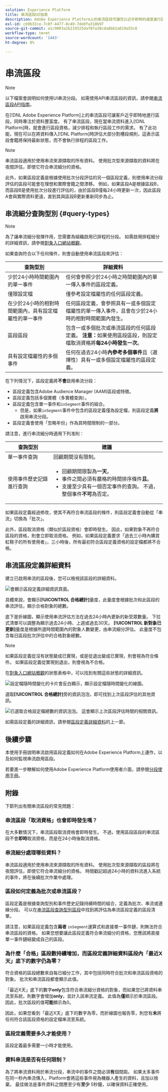 ```yaml
---
solution: Experience Platform
title: 串流區段UI指南
description: Adobe Experience Platform上的串流區段可讓您以近乎即時的速度進行區段，同時聚焦於資料的豐富度。 有了串流區段，現在只要資料進入平台，區段資格就能執行，無需排程及執行區段工作。 有了這項功能，現在可以在資料傳入Platform時評估大部分割槽段規則，這表示區段會籍將保持最新，而不會執行排程的區段工作。
exl-id: cb9b32ce-7c0f-4477-8c49-7de0fa310b97
source-git-commit: a1c9003a1b219325daf8fa38cda8bb1a019a55c6
workflow-type: tm+mt
source-wordcount: '1443'
ht-degree: 0%

---
```


# 串流區段

>[!NOTE]
>
>以下檔案會說明如何使用UI串流分段。 如需使用API串流區段的資訊，請參閱[串流區段API指南](../api/streaming-segmentation.md)。

在[!DNL Adobe Experience Platform]上的串流區段可讓客戶近乎即時地進行區段，同時專注於資料豐富度。 有了串流區段，現在當串流資料進入[!DNL Platform]時，就會進行區段資格，減少排程和執行區段工作的需求。 有了此功能，現在可以在將資料傳入[!DNL Platform]時評估大部分割槽段規則，這表示區段會籍將保持最新狀態，而不會執行排程的區段工作。

>[!NOTE]
>
>串流區段適用於使用串流來源擷取的所有資料。 使用批次型來源擷取的資料將在夜間評估，即使它符合串流細分的資格。
>
>此外，如果區段定義是根據使用批次分段評估的另一個區段定義，則使用串流分段評估的區段可能會在理想和實際會籍之間漂移。 例如，如果區段A是根據區段B，而區段B是使用批次分段進行評估的，由於區段B僅每24小時更新一次，因此區段A會與實際資料更遠，直到其與區段B更新重新同步為止。

## 串流細分查詢型別 {#query-types}

>[!NOTE]
>
>為了讓串流細分發揮作用，您需要為組織啟用已排程的分段。 如需啟用排程細分的詳細資訊，請參閱[對象入口網站概觀](./audience-portal.md#scheduled-segmentation)。

如果查詢符合以下任何條件，則會自動使用串流區段來評估：

| 查詢型別 | 詳細資料 |
| ---------- | ------- |
| 少於24小時時間範圍內的單一事件 | 任何會參照少於24小時之時間範圍內的單一傳入事件的區段定義。 |
| 僅限設定檔 | 僅參考設定檔屬性的任何區段定義。 |
| 在少於24小時的相對時間範圍內，具有設定檔屬性的單一事件 | 任何區段定義，會參照具有一或多個設定檔屬性的單一傳入事件，且會在少於24小時的相對時間範圍內發生。 |
| 區段區段 | 包含一或多個批次或串流區段的任何區段定義。 **注意：**&#x200B;如果使用區段區段，則設定檔取消資格將&#x200B;**每24小時發生一次**。 |
| 具有設定檔屬性的多個事件 | 任何在過去24小時&#x200B;**內參考多個事件**&#x200B;且（選擇性）具有一或多個設定檔屬性的區段定義。 |

在下列情況下，區段定義將&#x200B;**不會**&#x200B;啟用串流分段：

- 區段定義包含Adobe Audience Manager (AAM)區段或特徵。
- 區段定義包括多個實體（多實體查詢）。
- 區段定義包含單一事件和`inSegment`事件的組合。
   - 但是，如果`inSegment`事件中包含的區段定義僅為設定檔，則區段定義&#x200B;**將**&#x200B;啟用串流分段。
- 區段定義會使用「忽略年份」作為其時間限制的一部分。

請注意，進行串流細分時適用下列准則：

| 查詢型別 | 建議 |
| ---------- | -------- |
| 單一事件查詢 | 回顧期間沒有限制。 |
| 使用事件歷史記錄進行查詢 | <ul><li>回顧期間限製為&#x200B;**一天**。</li><li>事件之間必須有嚴格的時間排序條件&#x200B;**且**。</li><li>支援至少具有一個否定事件的查詢。 不過，整個事件&#x200B;**不可**&#x200B;為否定。</li></ul> |

如果區段定義經過修改，使其不再符合串流區段的條件，則區段定義會自動從「串流」切換為「批次」。

此外，區段取消資格（類似於區段資格）會即時發生。 因此，如果對象不再符合區段的資格，則會立即取消資格。 例如，如果區段定義要求「過去三小時內購買紅鞋子的所有使用者」，三小時後，所有最初符合區段定義資格的設定檔都將不合格。

## 串流區段定義詳細資料

建立已啟用串流的區段後，您可以檢視該區段的詳細資料。

![會顯示區段定義詳細資訊頁面。](../images/ui/streaming-segmentation/monitoring-streaming-segment.png)

具體來說，會顯示&#x200B;**[!UICONTROL 合格總計]**&#x200B;量度，此量度會根據批次和此區段的串流評估，顯示合格對象的總數。

底下是折線圖，顯示使用串流評估方法在過去24小時內更新的新受眾數量。 下拉式清單可以調整為顯示過去24小時、上週或過去30天。 **[!UICONTROL 新對象已更新]**&#x200B;量度是根據所選時間範圍內的對象人數變更，由串流細分評估。 此量度不包含每日區段批次評估中的合格對象總數。

>[!NOTE]
>
>如果區段定義從沒有狀態變成已實現，或是從退出變成已實現，則會視為符合條件。 如果區段定義從實現到退出，則會視為不合格。
>
>在[對象入口網站概觀](./audience-portal.md#customize)的狀態表格中，可以找到有關這些狀態的詳細資訊。

![設定檔隨時間變化的卡片會反白顯示，顯示設定檔隨時間變化的線圖。](../images/ui/streaming-segmentation/monitoring-streaming-segment-graph.png)

選取&#x200B;**[!UICONTROL 合格總計]**&#x200B;旁的資訊泡泡，即可找到上次區段評估的其他資訊。

![已選取合格設定檔總數的資訊泡泡。 這會顯示上次區段評估時間的相關資訊。](../images/ui/streaming-segmentation/info-bubble.png)

如需區段定義的詳細資訊，請參閱[區段定義詳細資料](#segment-details)的上一節。

## 後續步驟

本使用手冊說明串流啟用區段定義如何在Adobe Experience Platform上運作，以及如何監視串流啟用區段。

若要進一步瞭解如何使用Adobe Experience Platform使用者介面，請參閱[分段使用手冊](./overview.md)。

## 附錄

下節列出有關串流區段的常見問題：

### 串流區段「取消資格」也會即時發生嗎？

在大多數情況下，串流區段取消資格會即時發生。 不過，使用區段區段的串流區段不會&#x200B;**即時**&#x200B;取消資格，而是在24小時後取消資格。

### 串流細分處理哪些資料？

串流區段適用於使用串流來源擷取的所有資料。 使用批次型來源擷取的區段將在夜間評估，即使它符合串流細分的資格。 時間戳記超過24小時的資料流進入系統的事件，將在後續批次作業中處理。

### 區段如何定義為批次或串流區段？

區段定義是根據查詢型別和事件歷史記錄持續時間的組合，定義為批次、串流或邊緣分段。 可以在[串流區段查詢型別區段](#query-types)中找到將評估為串流區段定義的區段清單。

請注意，如果區段定義包含&#x200B;**兩者** `inSegment`運算式和直接單一事件鏈，則無法符合串流區段的資格。 如果您想要讓此區段定義符合串流細分的資格，您應該將直接單一事件鏈結變成自己的區段。

### 為什麼「合格」區段數持續增加，而區段定義詳細資料區段內「最近X天」底下的數字仍為零？

符合資格的區段總數來自每日細分工作，其中包括同時符合批次和串流區段資格的對象。 批次和串流區段都會顯示此值。

「最近X天」底下的數字&#x200B;**only**&#x200B;包含符合串流細分資格的對象，而如果您已將資料串流至系統，則數字會增加&#x200B;**only**，並計入該串流定義。 此值為&#x200B;**僅**&#x200B;顯示於串流區段。 因此，批次區段的值&#x200B;**可能**&#x200B;顯示為0。

因此，如果您看到「最近X天」底下的數字為零，而折線圖也報告零，則您有&#x200B;**未**&#x200B;將任何符合該區段資格的設定檔串流至系統。

### 區段定義需要多久才能使用？

區段定義最多需要一小時才能使用。

### 資料串流是否有任何限制？

為了將串流資料用於串流分段，串流中的事件之間必須&#x200B;**有**&#x200B;個間距。 如果太多事件在同一秒內串流傳入，Platform會將這些事件視為機器人產生的資料，且加以捨棄。 最佳做法是事件資料之間應至少有&#x200B;**至少** 5秒鐘，以確保資料正確使用。
